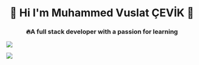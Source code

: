 <h1 align="center">👋 Hi I'm Muhammed Vuslat ÇEVİK  👋</h1>

<h3 align="center">🔥A full stack developer with a passion for learning</h3>

<p align="left">
<a href="https://www.linkedin.com/in/vuslat-%C3%A7evik-7a5b37238/" target="blank"><img src="https://img.icons8.com/color/48/000000/linkedin.png"/></a>
</p>



<img src="https://github-readme-stats.vercel.app/api?username=muhammedvuslat&&show_icons=true&title_color=ffffff&icon_color=bb2acf&text_color=daf7dc&bg_color=151515"> 




